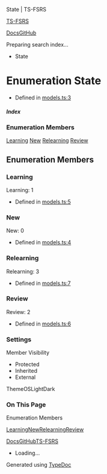 State | TS-FSRS

[TS-FSRS](https://open-spaced-repetition.github.io/ts-fsrs/)

[Docs](https://open-spaced-repetition.github.io/ts-fsrs/)[GitHub](https://github.com/open-spaced-repetition/ts-fsrs)

Preparing search index...

* State

Enumeration State
=================

* Defined in [models.ts:3](https://github.com/open-spaced-repetition/ts-fsrs/blob/448c678f6f26c323e9e70bad552dc154ac6f7de6/src/fsrs/models.ts#L3)

##### Index

### Enumeration Members

[Learning](#learning)
[New](#new)
[Relearning](#relearning)
[Review](#review)

Enumeration Members
-------------------

### Learning

Learning: 1

* Defined in [models.ts:5](https://github.com/open-spaced-repetition/ts-fsrs/blob/448c678f6f26c323e9e70bad552dc154ac6f7de6/src/fsrs/models.ts#L5)

### New

New: 0

* Defined in [models.ts:4](https://github.com/open-spaced-repetition/ts-fsrs/blob/448c678f6f26c323e9e70bad552dc154ac6f7de6/src/fsrs/models.ts#L4)

### Relearning

Relearning: 3

* Defined in [models.ts:7](https://github.com/open-spaced-repetition/ts-fsrs/blob/448c678f6f26c323e9e70bad552dc154ac6f7de6/src/fsrs/models.ts#L7)

### Review

Review: 2

* Defined in [models.ts:6](https://github.com/open-spaced-repetition/ts-fsrs/blob/448c678f6f26c323e9e70bad552dc154ac6f7de6/src/fsrs/models.ts#L6)

### Settings

Member Visibility

* Protected
* Inherited
* External

ThemeOSLightDark

### On This Page

Enumeration Members

[Learning](#learning)[New](#new)[Relearning](#relearning)[Review](#review)

[Docs](https://open-spaced-repetition.github.io/ts-fsrs/)[GitHub](https://github.com/open-spaced-repetition/ts-fsrs)[TS-FSRS](../modules.html)

* Loading...

Generated using [TypeDoc](https://typedoc.org/)